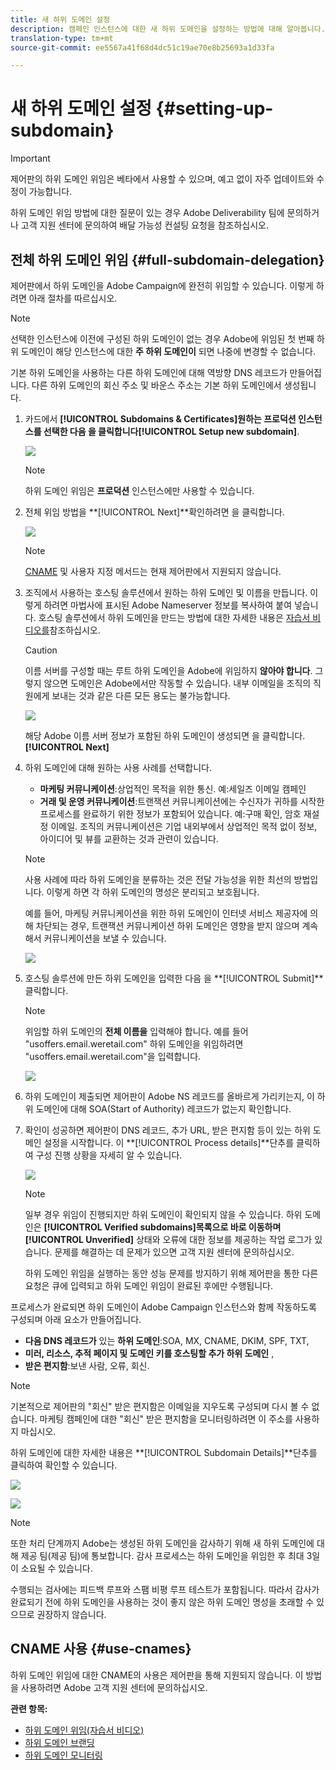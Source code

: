```yaml
---
title: 새 하위 도메인 설정
description: 캠페인 인스턴스에 대한 새 하위 도메인을 설정하는 방법에 대해 알아봅니다.
translation-type: tm+mt
source-git-commit: ee5567a41f68d4dc51c19ae70e8b25693a1d33fa

---
```



# 새 하위 도메인 설정 {#setting-up-subdomain}

>[!IMPORTANT]
>
>제어판의 하위 도메인 위임은 베타에서 사용할 수 있으며, 예고 없이 자주 업데이트와 수정이 가능합니다.

하위 도메인 위임 방법에 대한 질문이 있는 경우 Adobe Deliverability 팀에 문의하거나 고객 지원 센터에 문의하여 배달 가능성 컨설팅 요청을 참조하십시오.

## 전체 하위 도메인 위임 {#full-subdomain-delegation}

제어판에서 하위 도메인을 Adobe Campaign에 완전히 위임할 수 있습니다. 이렇게 하려면 아래 절차를 따르십시오.

>[!NOTE]
>
>선택한 인스턴스에 이전에 구성된 하위 도메인이 없는 경우 Adobe에 위임된 첫 번째 하위 도메인이 해당 인스턴스에 대한 **주 하위 도메인이** 되면 나중에 변경할 수 없습니다.
>
>기본 하위 도메인을 사용하는 다른 하위 도메인에 대해 역방향 DNS 레코드가 만들어집니다. 다른 하위 도메인의 회신 주소 및 바운스 주소는 기본 하위 도메인에서 생성됩니다.

1. 카드에서 **[!UICONTROL Subdomains & Certificates]**원하는 프로덕션 인스턴스를 선택한 다음 을 클릭합니다**[!UICONTROL Setup new subdomain]**.

   ![](assets/subdomain1.png)

   >[!NOTE]
   >
   >하위 도메인 위임은 **프로덕션** 인스턴스에만 사용할 수 있습니다.

1. 전체 위임 방법을 **[!UICONTROL Next]**확인하려면 을 클릭합니다.

   ![](assets/subdomain3.png)

   >[!NOTE]
   >
   >[CNAME](#use-cnames) 및 사용자 지정 메서드는 현재 제어판에서 지원되지 않습니다.

1. 조직에서 사용하는 호스팅 솔루션에서 원하는 하위 도메인 및 이름을 만듭니다. 이렇게 하려면 마법사에 표시된 Adobe Nameserver 정보를 복사하여 붙여 넣습니다. 호스팅 솔루션에서 하위 도메인을 만드는 방법에 대한 자세한 내용은 [자습서 비디오를](https://video.tv.adobe.com/v/30175?captions=kor)참조하십시오.

   >[!CAUTION]
   >
   >이름 서버를 구성할 때는 루트 하위 도메인을 Adobe에 위임하지 **않아야 합니다**. 그렇지 않으면 도메인은 Adobe에서만 작동할 수 있습니다. 내부 이메일을 조직의 직원에게 보내는 것과 같은 다른 모든 용도는 불가능합니다.

   ![](assets/subdomain4.png)

   해당 Adobe 이름 서버 정보가 포함된 하위 도메인이 생성되면 을 클릭합니다. **[!UICONTROL Next]**

1. 하위 도메인에 대해 원하는 사용 사례를 선택합니다.

   * **마케팅 커뮤니케이션**:상업적인 목적을 위한 통신. 예:세일즈 이메일 캠페인
   * **거래 및 운영 커뮤니케이션**:트랜잭션 커뮤니케이션에는 수신자가 귀하를 시작한 프로세스를 완료하기 위한 정보가 포함되어 있습니다. 예:구매 확인, 암호 재설정 이메일. 조직의 커뮤니케이션은 기업 내외부에서 상업적인 목적 없이 정보, 아이디어 및 뷰를 교환하는 것과 관련이 있습니다.
   >[!NOTE]
   >
   >사용 사례에 따라 하위 도메인을 분류하는 것은 전달 가능성을 위한 최선의 방법입니다. 이렇게 하면 각 하위 도메인의 명성은 분리되고 보호됩니다.
   >
   >예를 들어, 마케팅 커뮤니케이션을 위한 하위 도메인이 인터넷 서비스 제공자에 의해 차단되는 경우, 트랜잭션 커뮤니케이션 하위 도메인은 영향을 받지 않으며 계속해서 커뮤니케이션을 보낼 수 있습니다.

   ![](assets/subdomain5.png)

1. 호스팅 솔루션에 만든 하위 도메인을 입력한 다음 을 **[!UICONTROL Submit]**클릭합니다.

   >[!NOTE]
   >
   > 위임할 하위 도메인의 **전체 이름을** 입력해야 합니다. 예를 들어 &quot;usoffers.email.weretail.com&quot; 하위 도메인을 위임하려면 &quot;usoffers.email.weretail.com&quot;을 입력합니다.

   ![](assets/subdomain6.png)

1. 하위 도메인이 제출되면 제어판이 Adobe NS 레코드를 올바르게 가리키는지, 이 하위 도메인에 대해 SOA(Start of Authority) 레코드가 없는지 확인합니다.

1. 확인이 성공하면 제어판이 DNS 레코드, 추가 URL, 받은 편지함 등이 있는 하위 도메인 설정을 시작합니다. 이 **[!UICONTROL Process details]**단추를 클릭하여 구성 진행 상황을 자세히 알 수 있습니다.

   ![](assets/subdomain7.png)

   >[!NOTE]
   >
   >일부 경우 위임이 진행되지만 하위 도메인이 확인되지 않을 수 있습니다. 하위 도메인은 **[!UICONTROL Verified subdomains]**목록으로 바로 이동하며**[!UICONTROL Unverified]** 상태와 오류에 대한 정보를 제공하는 작업 로그가 있습니다. 문제를 해결하는 데 문제가 있으면 고객 지원 센터에 문의하십시오.
   >
   >하위 도메인 위임을 실행하는 동안 성능 문제를 방지하기 위해 제어판을 통한 다른 요청은 큐에 입력되고 하위 도메인 위임이 완료된 후에만 수행됩니다.

프로세스가 완료되면 하위 도메인이 Adobe Campaign 인스턴스와 함께 작동하도록 구성되며 아래 요소가 만들어집니다.

* **다음 DNS 레코드가** 있는 **하위 도메인**:SOA, MX, CNAME, DKIM, SPF, TXT,
* **미러, 리소스, 추적 페이지 및 도메인 키를 호스팅할 추가 하위 도메인** ,
* **받은 편지함**:보낸 사람, 오류, 회신.

>[!NOTE]
>
>기본적으로 제어판의 &quot;회신&quot; 받은 편지함은 이메일을 지우도록 구성되며 다시 볼 수 없습니다. 마케팅 캠페인에 대한 &quot;회신&quot; 받은 편지함을 모니터링하려면 이 주소를 사용하지 마십시오.


하위 도메인에 대한 자세한 내용은 **[!UICONTROL Subdomain Details]**단추를 클릭하여 확인할 수 있습니다.

![](assets/subdomain_details_general.png)

![](assets/subdomains_details_senderinfo.png)

>[!NOTE]
>
>또한 처리 단계까지 Adobe는 생성된 하위 도메인을 감사하기 위해 새 하위 도메인에 대해 제공 팀(제공 팀)에 통보합니다. 감사 프로세스는 하위 도메인을 위임한 후 최대 3일이 소요될 수 있습니다.
>
>수행되는 검사에는 피드백 루프와 스팸 비평 루프 테스트가 포함됩니다. 따라서 감사가 완료되기 전에 하위 도메인을 사용하는 것이 좋지 않은 하위 도메인 명성을 초래할 수 있으므로 권장하지 않습니다.

## CNAME 사용 {#use-cnames}

하위 도메인 위임에 대한 CNAME의 사용은 제어판을 통해 지원되지 않습니다. 이 방법을 사용하려면 Adobe 고객 지원 센터에 문의하십시오.

**관련 항목:**

* [하위 도메인 위임(자습서 비디오)](https://docs.adobe.com/content/help/en/campaign-learn/campaign-standard-tutorials/administrating/control-panel/subdomain-delegation.html)
* [하위 도메인 브랜딩](../../subdomains-certificates/using/subdomains-branding.md)
* [하위 도메인 모니터링](../../subdomains-certificates/using/monitoring-subdomains.md)